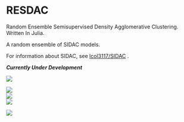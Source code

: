 # RESDAC
Random Ensemble Semisupervised Density Agglomerative Clustering. Written In Julia. 

A random ensemble of SIDAC models.

For information about SIDAC, see [lcol3117/SIDAC](https://www.github.com/lcol3117/SIDAC) . 

***Currently Under Development***

![](https://img.shields.io/badge/Language-Julia-purple)

![](https://img.shields.io/badge/Status-Under_Development-informational)  
![](https://img.shields.io/badge/Does_it_work-NO-critical)  
![](https://img.shields.io/badge/Is_it_stable-NO-critical)  

![](https://img.shields.io/badge/Julia-100%-success)  
